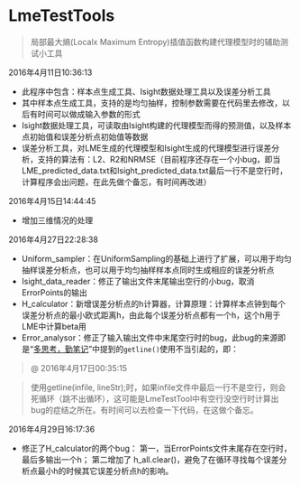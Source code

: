 # LmeTestTools
> 局部最大熵(Localx Maximum Entropy)插值函数构建代理模型时的辅助测试小工具


2016年4月11日10:36:13

* 此程序中包含：样本点生成工具、Isight数据处理工具以及误差分析工具
* 其中样本点生成工具，支持的是均匀抽样，控制参数需要在代码里去修改，以后有时间可以做成输入参数的形式
* Isight数据处理工具，可读取由Isight构建的代理模型而得的预测值，以及样本点初始值和误差分析点初始值等数据
* 误差分析工具，对LME生成的代理模型和Isight生成的代理模型进行误差分析，支持的算法有：L2、R2和NRMSE（目前程序还存在一个小bug，即当LME_predicted_data.txt和Isight_predicted_data.txt最后一行不是空行时，计算程序会出问题，在此先做个备忘，有时间再改进）


2016年4月15日14:44:45

* 增加三维情况的处理


2016年4月27日22:28:38

* Uniform_sampler：在UniformSampling的基础上进行了扩展，可以用于均匀抽样误差分析点，也可以用于均匀抽样样本点同时生成相应的误差分析点
* Isight_data_reader：修正了输出文件末尾输出空行的小bug，取消ErrorPoints的输出
* H_calculator：新增误差分析点的h计算器，计算原理：计算样本点钟到每个误差分析点的最小欧式距离h，由此每个误差分析点都有一个h，这个h用于LME中计算beta用
* Error_analysor：修正了输入输出文件中末尾空行时的bug，此bug的来源即是“[多思考，勤笔记][1]”中提到的`getline()`使用不当引起的，即：

> @ 2016年4月17日00:35:15

>使用getline(infile, lineStr);时，如果infile文件中最后一行不是空行，则会死循环（跳不出循环），这可能是LmeTestTool中有空行没空行时计算出bug的症结之所在。有时间可以去检查一下代码，在这做个备忘。


2016年4月29日16:17:36

* 修正了H_calculator的两个bug：
第一，当ErrorPoints文件末尾存在空行时，最后多输出一个h；
第二增加了 h_all.clear()，避免了在循环寻找每个误差分析点最小h的时候其它误差分析点h的影响。











[1]: http://liaohuming.net/2016/03/31/20160331-%E5%A4%9A%E6%80%9D%E8%80%83%EF%BC%8C%E5%8B%A4%E7%AC%94%E8%AE%B0/
